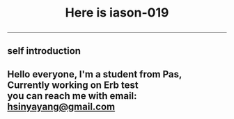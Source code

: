   <h1 align="center">Here is iason-019</hi>

  ---

  ## self introduction

  Hello everyone, I'm a student from Pas, <br>
  Currently working on Erb test<br>
  you can reach me with email: hsinyayang@gmail.com
  ---
